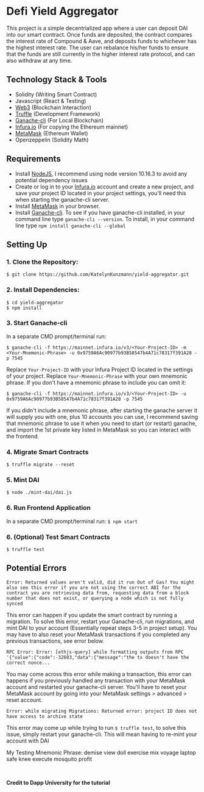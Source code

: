 # Defi Yield Aggregator
This project is a simple decentrialized app where a user can deposit DAI into our smart contract.
Once funds are deposited, the contract compares the interest rate of Compound & Aave, and deposits
funds to whichever has the highest interest rate. The user can rebalance his/her funds to ensure
that the funds are still currently in the higher interest rate protocol, and can also withdraw at
any time.

## Technology Stack & Tools

- Solidity (Writing Smart Contract)
- Javascript (React & Testing)
- [Web3](https://web3js.readthedocs.io/en/v1.5.2/) (Blockchain Interaction)
- [Truffle](https://www.trufflesuite.com/docs/truffle/overview) (Development Framework)
- [Ganache-cli](https://github.com/trufflesuite/ganache) (For Local Blockchain)
- [Infura.io](https://infura.io/) (For copying the Ethereum mainnet)
- [MetaMask](https://metamask.io/) (Ethereum Wallet)
- Openzeppelin (Solidity Math)

## Requirements
- Install [NodeJS](https://nodejs.org/en/), I recommend using node version 10.16.3 to avoid any potential dependency issues
- Create or log in to your [Infura.io](https://infura.io/login) account and create a new project, and save your project ID located in your project settings, you'll need this when starting the ganache-cli server.
- Install [MetaMask](https://metamask.io/) in your browser.
- Install [Ganache-cli](https://github.com/trufflesuite/ganache). To see if you have ganache-cli installed, in your command line type `ganache-cli --version`. To install, in your command line type `npm install ganache-cli --global`

## Setting Up
### 1. Clone the Repository:
`$ git clone https://github.com/KatelynKunzmann/yield-aggregator.git`

### 2. Install Dependencies:
```
$ cd yield-aggregator
$ npm install 
```

### 3. Start Ganache-cli
In a separate CMD prompt/terminal run:
```
$ ganache-cli -f https://mainnet.infura.io/v3/<Your-Project-ID> -m <Your-Mnemonic-Phrase> -u 0x9759A6Ac90977b93B58547b4A71c78317f391A28 -p 7545
```

Replace `Your-Project-ID` with your Infura Project ID located in the settings of your project.
Replace `Your-Mnemonic-Phrase` with your own mnemonic phrase. If you don't have a mnemonic phrase to include you can omit it:
```
$ ganache-cli -f https://mainnet.infura.io/v3/<Your-Project-ID> -u 0x9759A6Ac90977b93B58547b4A71c78317f391A28 -p 7545
```

If you didn't include a mnemonic phrase, after starting the ganache server it will supply you with one, plus 10 accounts you can use,
I recommend saving that mnemonic phrase to use it when you need to start (or restart) ganache, and import the 1st private key listed in MetaMask so you can interact with the frontend.

### 4. Migrate Smart Contracts
`$ truffle migrate --reset`

### 5. Mint DAI
`$ node ./mint-dai/dai.js`

### 6. Run Frontend Application
In a separate CMD prompt/terminal run:
`$ npm start`

### 6. (Optional) Test Smart Contracts
`$ truffle test`

## Potential Errors
```
Error: Returned values aren't valid, did it run Out of Gas? You might also see this error if you are not using the correct ABI for the contract you are retrieving data from, requesting data from a block number that does not exist, or querying a node which is not fully synced
```

This error can happen if you update the smart contract by running a migration. To solve this error, restart your Ganache-cli, run migrations, and mint DAI to your account (Essentially repeat steps 3-5 in project setup). You may have to also reset your MetaMask transactions if you completed any previous transactions, see error below.

```
RPC Error: Error: [ethjs-query] while formatting outputs from RPC '{"value":{"code":-32603,"data":{"message":"the tx doesn't have the correct nonce...
```

You may come across this error while making a transaction, this error can happens if you previously handled any transaction with your MetaMask account and restarted your ganache-cli server. You'll have to reset your MetaMask account by going into your MetaMask settings > advanced > reset account.

```
Error: while migrating Migrations: Returned error: project ID does not have access to archive state
```

This error may come up while trying to run `$ truffle test`, to solve this issue, simply restart your ganache-cli. This will mean having to re-mint your account with DAI






My Testing Mnemonic Phrase: demise view doll exercise mix voyage laptop safe knee execute mosquito profit

<br>


**Credit to Dapp University for the tutorial**


